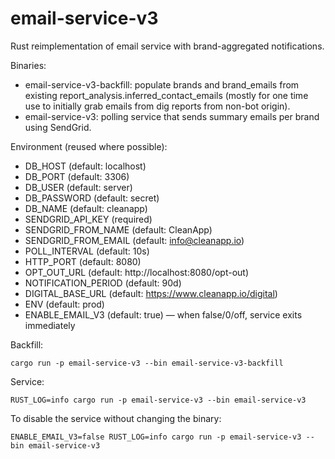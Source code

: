 # email-service-v3

Rust reimplementation of email service with brand-aggregated notifications.

Binaries:
- email-service-v3-backfill: populate brands and brand_emails from existing report_analysis.inferred_contact_emails (mostly for one time use to initially 
  grab emails from dig reports from non-bot origin).
- email-service-v3: polling service that sends summary emails per brand using SendGrid.

Environment (reused where possible):
- DB_HOST (default: localhost)
- DB_PORT (default: 3306)
- DB_USER (default: server)
- DB_PASSWORD (default: secret)
- DB_NAME (default: cleanapp)
- SENDGRID_API_KEY (required)
- SENDGRID_FROM_NAME (default: CleanApp)
- SENDGRID_FROM_EMAIL (default: info@cleanapp.io)
- POLL_INTERVAL (default: 10s)
- HTTP_PORT (default: 8080)
- OPT_OUT_URL (default: http://localhost:8080/opt-out)
- NOTIFICATION_PERIOD (default: 90d)
- DIGITAL_BASE_URL (default: https://www.cleanapp.io/digital)
- ENV (default: prod)
- ENABLE_EMAIL_V3 (default: true) — when false/0/off, service exits immediately

Backfill:

```
cargo run -p email-service-v3 --bin email-service-v3-backfill
```

Service:

```
RUST_LOG=info cargo run -p email-service-v3 --bin email-service-v3
```

To disable the service without changing the binary:

```
ENABLE_EMAIL_V3=false RUST_LOG=info cargo run -p email-service-v3 --bin email-service-v3
```


